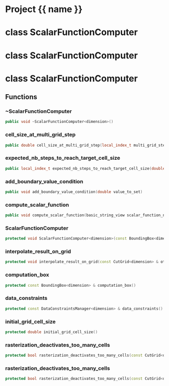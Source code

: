 <script setup>
import {useRoute} from 'vitepress'
const {path} = useRoute()
const tokens = path.split('/')
const words = tokens[2].split('-');
for (let i = 0; i < words.length; i++) {
    words[i] = words[i].charAt(0).toUpperCase() + words[i].slice(1);
    words[i] = words[i].replace('geode', 'Geode')
}
const name = words.join('-');
</script>
# Project {{ name }}

# class ScalarFunctionComputer


# class ScalarFunctionComputer


# class ScalarFunctionComputer


## Functions

### ~ScalarFunctionComputer

```cpp
public void ~ScalarFunctionComputer<dimension>()
```


### cell_size_at_multi_grid_step

```cpp
public double cell_size_at_multi_grid_step(local_index_t multi_grid_step)
```


### expected_nb_steps_to_reach_target_cell_size

```cpp
public local_index_t expected_nb_steps_to_reach_target_cell_size(double target_cell_size)
```


### add_boundary_value_condition

```cpp
public void add_boundary_value_condition(double value_to_set)
```


### compute_scalar_function

```cpp
public void compute_scalar_function(basic_string_view scalar_function_name, double function_value_interval, const ImplicitationParameters & computation_parameters)
```


### ScalarFunctionComputer

```cpp
protected void ScalarFunctionComputer<dimension>(const BoundingBox<dimension> & computation_bbox, const DataConstraintsManager<dimension> & constraints_manager)
```


### interpolate_result_on_grid

```cpp
protected void interpolate_result_on_grid(const CutGrid<dimension> & other_grid, basic_string_view scalar_function_name)
```


### computation_box

```cpp
protected const BoundingBox<dimension> & computation_box()
```


### data_constraints

```cpp
protected const DataConstraintsManager<dimension> & data_constraints()
```


### initial_grid_cell_size

```cpp
protected double initial_grid_cell_size()
```


### rasterization_deactivates_too_many_cells

```cpp
protected bool rasterization_deactivates_too_many_cells(const CutGrid<dimension> & grid, const absl::flat_hash_set<typename CutGrid<dimension>::CellIndices> & rasterized_cells)
```


### rasterization_deactivates_too_many_cells

```cpp
protected bool rasterization_deactivates_too_many_cells(const CutGrid<dimension> & grid, const absl::flat_hash_set<typename CutGrid<dimension>::CellIndices> & rasterized_cells)
```



